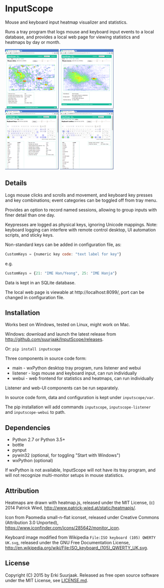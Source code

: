 InputScope
==========

Mouse and keyboard input heatmap visualizer and statistics.

Runs a tray program that logs mouse and keyboard input events to a local database,
and provides a local web page for viewing statistics and heatmaps by day or month.

[![Mouse clicks heatmap](https://raw.githubusercontent.com/suurjaak/InputScope/media/th_clicks.png)](https://raw.githubusercontent.com/suurjaak/InputScope/media/clicks.png)
[![Mouse moves heatmap](https://raw.githubusercontent.com/suurjaak/InputScope/media/th_moves.png)](https://raw.githubusercontent.com/suurjaak/InputScope/media/moves.png)
[![Keyboard keys heatmap](https://raw.githubusercontent.com/suurjaak/InputScope/media/th_keys.png)](https://raw.githubusercontent.com/suurjaak/InputScope/media/keys.png)
[![Keyboard combos heatmap](https://raw.githubusercontent.com/suurjaak/InputScope/media/th_combos.png)](https://raw.githubusercontent.com/suurjaak/InputScope/media/combos.png)


Details
-------

Logs mouse clicks and scrolls and movement, and keyboard key presses and key 
combinations; event categories can be toggled off from tray menu.

Provides an option to record named sessions, allowing to group inputs
with finer detail than one day.

Keypresses are logged as physical keys, ignoring Unicode mappings.
Note: keyboard logging can interfere with remote control desktop, 
UI automation scripts, and sticky keys.

Non-standard keys can be added in configuration file, as:
```javascript
CustomKeys = {numeric key code: "text label for key"}
```
e.g.
```javascript
CustomKeys = {21: "IME Han/Yeong", 25: "IME Hanja"}
```

Data is kept in an SQLite database.

The local web page is viewable at http://localhost:8099/,
port can be changed in configuration file.


Installation
------------

Works best on Windows, tested on Linux, might work on Mac.

Windows: download and launch the latest release from
http://github.com/suurjaak/InputScope/releases.

Or:
`pip install inputscope`

Three components in source code form:
* main - wxPython desktop tray program, runs listener and webui
* listener - logs mouse and keyboard input, can run individually
* webui - web frontend for statistics and heatmaps, can run individually

Listener and web-UI components can be run separately.

In source code form, data and configuration is kept under `inputscope/var`.

The pip installation will add commands `inputscope`, `inputscope-listener` 
and `inputscope-webui` to path.


Dependencies
------------

* Python 2.7 or Python 3.5+
* bottle
* pynput
* pywin32 (optional, for toggling "Start with Windows")
* wxPython (optional)

If wxPython is not available, InputScope will not have its tray program,
and will not recognize multi-monitor setups in mouse statistics.


Attribution
-----------

Heatmaps are drawn with heatmap.js,
released under the MIT License,
(c) 2014 Patrick Wied, http://www.patrick-wied.at/static/heatmapjs/.

Icon from Paomedia small-n-flat iconset,
released under Creative Commons (Attribution 3.0 Unported),
https://www.iconfinder.com/icons/285642/monitor_icon.

Keyboard image modified from Wikipedia `File:ISO keyboard (105) QWERTY UK.svg`,
released under the GNU Free Documentation License,
http://en.wikipedia.org/wiki/File:ISO_keyboard_(105)_QWERTY_UK.svg.


License
-------

Copyright (C) 2015 by Erki Suurjaak.
Released as free open source software under the MIT License,
see [LICENSE.md](LICENSE.md).
